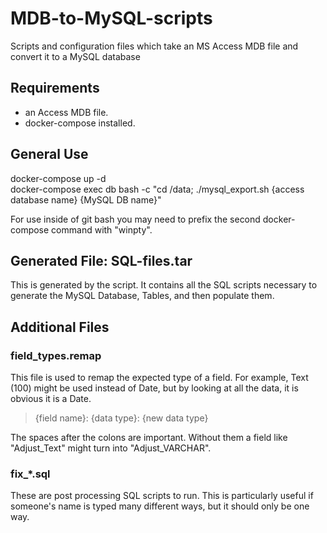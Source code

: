 # MDB-to-MySQL-scripts
Scripts and configuration files which take an MS Access MDB file and convert it to a MySQL database

## Requirements
+ an Access MDB file.
+ docker-compose installed.

## General Use
docker-compose up -d  
docker-compose exec db bash -c "cd /data; ./mysql_export.sh {access database name} {MySQL DB name}"

For use inside of git bash you may need to prefix the second docker-compose command with "winpty".

## Generated File: SQL-files.tar
This is generated by the script. It contains all the SQL scripts
necessary to generate the MySQL Database, Tables, and then populate
them.

## Additional Files

### field_types.remap
This file is used to remap the expected type of a field. For example,
Text (100) might be used instead of Date, but by looking at all the
data, it is obvious it is a Date.

> {field name}: {data type}: {new data type}

The spaces after the colons are important. Without them a field like "Adjust_Text" might
turn into "Adjust_VARCHAR".

### fix_*.sql
These are post processing SQL scripts to run. This is particularly
useful if someone's name is typed many different ways, but it should
only be one way.

